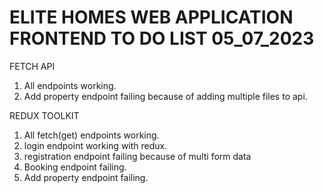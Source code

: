 # ELITE HOMES WEB APPLICATION FRONTEND TO DO LIST 05_07_2023

FETCH API

1. All endpoints working.
2. Add property endpoint failing because of adding multiple files to api.

REDUX TOOLKIT

1. All fetch(get) endpoints working.
2. login endpoint working with redux.
3. registration endpoint failing because of multi form data
4. Booking endpoint failing.
5. Add property endpoint failing.
